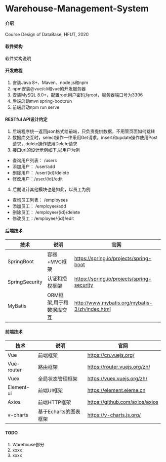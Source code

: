 # Warehouse-Management-System

#### 介绍
Course Design of DataBase, HFUT, 2020

#### 软件架构
软件架构说明


#### 开发教程
1. 安装Java 8+、Maven、node.js和npm
2. npm安装@vue/cli和vue的开发服务器
3. 安装MySQL 8.0+，配置root用户密码为root，服务器端口号为3306
4. 后端启动mvn spring-boot:run
5. 前端启动npm run serve

#### RESTful API设计约定
1. 后端程序统一返回json格式给前端，只负责提供数据，不用管页面如何跳转
2. 数据库交互时，select操作一律采用Get请求，insert和update操作使用Post请求，delete操作使用Delete请求
3. 接口url的设计示例如下,以用户为例
- 查询用户列表： /users
- 添加用户： /user/add
- 删除用户： /user/{id}/delete
- 修改用户：/user/{id}/edit
4. 后期设计其他模块也是如此，以员工为例
- 查询员工列表： /employees
- 添加员工： /employee/add
- 删除员工： /employee/{id}/delete
- 修改员工：/employee/{id}/edit

#### 后端技术

| 技术                 | 说明                | 官网                                                 |
| -------------------- | ------------------- | ---------------------------------------------------- |
| SpringBoot           | 容器+MVC框架        | https://spring.io/projects/spring-boot               |
| SpringSecurity       | 认证和授权框架      | https://spring.io/projects/spring-security           |
| MyBatis              | ORM框架,用于和数据库交互  | http://www.mybatis.org/mybatis-3/zh/index.html       |

#### 前端技术

| 技术       | 说明                  | 官网                                   |
| ---------- | --------------------- | -------------------------------------- |
| Vue        | 前端框架              | https://cn.vuejs.org/                     |
| Vue-router | 路由框架              | https://router.vuejs.org/zh/              |
| Vuex       | 全局状态管理框架      | https://vuex.vuejs.org/zh/               |
| Element-ui    | 前端UI框架            | https://element.eleme.cn               |
| Axios      | 前端HTTP框架          | https://github.com/axios/axios         |
| v-charts   | 基于Echarts的图表框架 | https://v-charts.js.org/               |

#### TODO

1.  Warehouse部分
2.  xxxx
3.  xxxx



